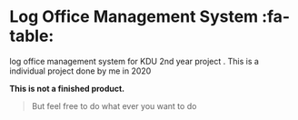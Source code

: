 # Log Office Management System :fa-table:
log office management system for KDU 2nd year project . This is a individual project done by me in 2020

**This is not a finished product.**

> But feel free to do what ever you want to do
